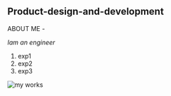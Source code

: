 ## Product-design-and-development
ABOUT ME - 

*Iam an engineer*

1. exp1
2. exp2
3. exp3

![***my works***](https://docs.google.com/presentation/d/1Kz_6uP92gOz2dWUfsiBHR37XtzbvrfjhkwEnXRrWEso/edit?usp=sharing)
